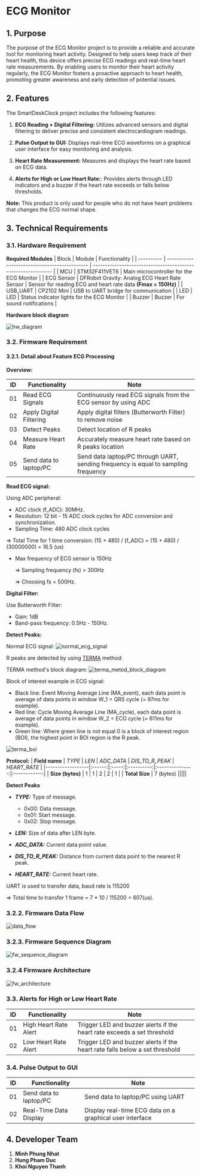 # **ECG Monitor**

## **1. Purpose**

The purpose of the ECG Monitor project is to provide a reliable and accurate tool for monitoring heart activity. Designed to help users keep track of their heart health, this device offers precise ECG readings and real-time heart rate measurements. By enabling users to monitor their heart activity regularly, the ECG Monitor fosters a proactive approach to heart health, promoting greater awareness and early detection of potential issues.

## **2. Features**

The SmartDeskClock project includes the following features:

1. **ECG Reading + Digital Filtering:** Utilizes advanced sensors and digital filtering to deliver precise and consistent electrocardiogram readings.

2. **Pulse Output to GUI:** Displays real-time ECG waveforms on a graphical user interface for easy monitoring and analysis.

3. **Heart Rate Measurement:** Measures and displays the heart rate based on ECG data.

4. **Alerts for High or Low Heart Rate:**: Provides alerts through LED indicators and a buzzer if the heart rate exceeds or falls below thresholds.

**Note:** This product is only used for people who do not have heart problems that changes the ECG normal shape.

## **3. Technical Requirements**

### **3.1. Hardware Requirement**

**Required Modules**
| Block      | Module                                        | Functionality                                                 |
| ---------- | --------------------------------------------- | ------------------------------------------------------------- |
| MCU        | STM32F411VET6                                 | Main microcontroller for the ECG Monitor                      |
| ECG Sensor | DFRobot Gravity: Analog ECG Heart Rate Sensor | Sensor for reading ECG and heart rate data **(Fmax = 150Hz)** |
| USB_UART   | CP2102 Mini                                   | USB to UART bridge for communication                          |
| LED        | LED                                           | Status indicator lights for the ECG Monitor                   |
| Buzzer     | Buzzer                                        | For sound notifications                                       |


**Hardware block diagram**

![hw_diagram](./docs/draw_io/hw_diagram.png)

### **3.2. Firmware Requirement**

#### **3.2.1. Detail about Feature ECG Processing**

**Overview:**

| ID  | Functionality                  | Note                                                                                |
| --- | ------------------------------ | ----------------------------------------------------------------------------------- |
| 01  | Read ECG Signals               | Continuously read ECG signals from the ECG sensor by using ADC                      |
| 02  | Apply Digital Filtering        | Apply digital filters (Butterworth Filter) to remove noise                          |
| 03  | Detect Peaks                   | Detect location of R peaks                                                          |
| 04  | Measure Heart Rate             | Accurately measure heart rate based on R peaks location                             |
| 05  | Send data to laptop/PC         | Send data laptop/PC through UART, sending frequency is equal to sampling frequency  |

**Read ECG signal:**

Using ADC peripheral:
- ADC clock (f_ADC): 30MHz.
- Resolution: 12 bit - 15 ADC clock cycles for ADC conversion and synchronization.
- Sampling Time: 480 ADC clock cycles

=> Total Time for 1 time conversion: (15 + 480) / (f_ADC) =  (15 + 480) / (30000000) = 16.5 (us) 

- Max frequency of ECG sensor is 150Hz

  => Sampling frequency (fs) > 300Hz

  => Choosing fs = 500Hz. 


**Digital Filter:**

Use Butterworth Filter:
  - Gain: 1dB
  - Band-pass frequency: 0.5Hz - 150Hz.

**Detect Peaks:**

Normal ECG signal:
![normal_ecg_signal](./docs/pic/normal_ecg_signal.png)

R peaks are detected by using [TERMA](https://www.mdpi.com/2079-6374/6/4/55) method:

TERMA method's block diagram:
![terma_metod_block_diagram](./docs/pic/terma_block_diagram.png)

Block of interest example in ECG signal:
- Black line: Event Moving Average Line (MA_event), each data point is average of data points in window W_1 = QRS cycle (= 97ms for example).
- Red line: Cycle Moving Average Line (MA_cycle), each data point is average of data points in window W_2 = ECG cycle (= 611ms for example).
- Green line: Where green line is not equal 0 is a block of interest region (BOI), the highest point in BOI region is the R peak.

![terma_boi](./docs/pic/terma_boi.png)


**Protocol:**
| **Field name**   | _TYPE_ | _LEN_ | _ADC_DATA_ | _DIS_TO_R_PEAK_ | _HEART_RATE_ |
|------------------|:------:|:-----:|:----------:|:---------------:|:------------:|
| **Size (bytes)** |    1   |   1   |      2     |        2        |       1      |
| **Total Size**   | 7 (bytes)                                                |||||

**Detect Peaks**

- ***TYPE:*** Type of message.
  - 0x00: Data message.
  - 0x01: Start message.
  - 0x02: Stop message.

- ***LEN:*** Size of data after LEN byte.

- ***ADC_DATA:*** Current data point value.

- ***_DIS_TO_R_PEAK_:*** Distance from current data point to the nearest R peak.

- ***HEART_RATE:*** Current heart rate.

UART is used to transfer data, baud rate is 115200

=> Total time to transfer 1 frame = 7 * 10 / 115200 = 607(us).

### **3.2.2. Firmware Data Flow**

![data_flow](./docs/draw_io/data_flow.png)

### **3.2.3. Firmware Sequence Diagram**

![fw_sequence_diagram](./docs/docs/fw_sequence_diagram/fw_sequence_diagram.png)

### **3.2.4 Firmware Architecture**
![fw_architecture](./docs/draw_io/fw_architecture.png)

### **3.3. Alerts for High or Low Heart Rate**

| ID  | Functionality                | Note                                                                        |
| --- | ---------------------------- | --------------------------------------------------------------------------- |
| 01  | High Heart Rate Alert        | Trigger LED and buzzer alerts if the heart rate exceeds a set threshold     |
| 02  | Low Heart Rate Alert         | Trigger LED and buzzer alerts if the heart rate falls below a set threshold |

### **3.4. Pulse Output to GUI**

| ID  | Functionality                | Note                                                                                         |
| --- | ---------------------------- | -------------------------------------------------------------------------------------------- |
| 01  | Send data to laptop/PC       | Send data to laptop/PC using UART                                                            |
| 02  | Real-Time Data Display       | Display real-time ECG data on a graphical user interface                                     |


## **4. Developer Team**
1. **Minh Phung Nhat**
2. **Hung Pham Duc**
3. **Khoi Nguyen Thanh**